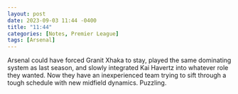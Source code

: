```yaml
---
layout: post
date: 2023-09-03 11:44 -0400
title: "11:44"
categories: [Notes, Premier League]
tags: [Arsenal]
---
```


Arsenal could have forced Granit Xhaka to stay, played the same dominating system as last season, and slowly integrated Kai Havertz into whatever role they wanted. Now they have an inexperienced team trying to sift through a tough schedule with new midfield dynamics. Puzzling.


